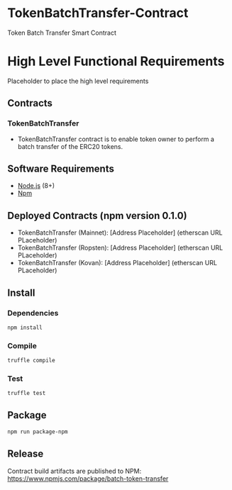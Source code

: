 # TokenBatchTransfer-Contract
Token Batch Transfer Smart Contract

# High Level Functional Requirements

Placeholder to place the high level requirements

## Contracts

### TokenBatchTransfer
* TokenBatchTransfer contract is to enable token owner to perform a batch transfer of the ERC20 tokens.

## Software Requirements
* [Node.js](https://github.com/nodejs/node) (8+)
* [Npm](https://www.npmjs.com/package/npm)

## Deployed Contracts (npm version 0.1.0)

* TokenBatchTransfer (Mainnet): [Address Placeholder] (etherscan URL PLaceholder)
* TokenBatchTransfer (Ropsten): [Address Placeholder] (etherscan URL PLaceholder)
* TokenBatchTransfer (Kovan): [Address Placeholder] (etherscan URL PLaceholder)

## Install

### Dependencies
```bash
npm install
```

### Compile 
```bash
truffle compile
```

### Test 
```bash
truffle test
```

## Package
```bash
npm run package-npm
```

## Release
Contract build artifacts are published to NPM: https://www.npmjs.com/package/batch-token-transfer
